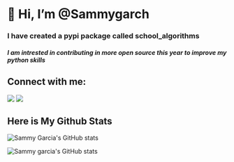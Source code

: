 #                                          __👋 Hi, I’m @Sammygarch__
###                             I have created a pypi package called school_algorithms
#####                          I am intrested in contributing in more open source this year to improve my python skills

## Connect with me:
<a href="https://twitter.com/ItsSammyng" target="_blank"><img src="https://img.shields.io/twitter/follow/ItsSammyng?logo=twitter&style=for-the-badge" /></a>
<a href="https://www.instagram.com/sammygarch/" target="_blank"><img src="https://img.shields.io/badge/Follow @Sammygarch-FF0000?style=for-the-badge&logo=instagram&logoColor=white" /></a>

## Here is My Github Stats

![Sammy Garcia's GitHub stats](https://github-readme-stats.vercel.app/api?username=Sammygarch)

![Sammy garcia's GitHub stats](https://github-readme-streak-stats.herokuapp.com/?user=Sammygarch&)

